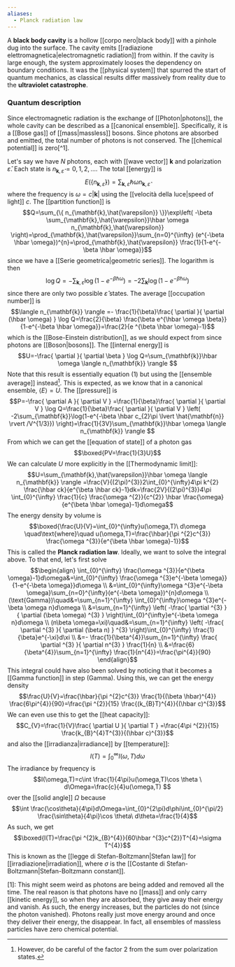 ```yaml
---
aliases:
  - Planck radiation law
---
```

A **black body cavity** is a hollow [[corpo nero|black body]] with a pinhole dug into the surface. The cavity emits [[radiazione elettromagnetica|electromagnetic radiation]] from within. If the cavity is large enough, the system approximately looses the dependency on boundary conditions. It was the [[physical system]] that spurred the start of quantum mechanics, as classical results differ massively from reality due to the **ultraviolet catastrophe**.
### Quantum description
Since electromagnetic radiation is the exchange of [[Photon|photons]], the whole cavity can be described as a [[canonical ensemble]]. Specifically, it is a [[Bose gas]] of [[mass|massless]] bosons. Since photons are absorbed and emitted, the total number of photons is not conserved. The [[chemical potential]] is zero[^1].

Let's say we have $N$ photons, each with [[wave vector]] $\mathbf{k}$ and polarization $\hat{\varepsilon}$. Each state is $n_{\mathbf{k},\hat{\varepsilon}}=0,1,2,\ldots$. The total [[energy]] is
$$E(\{ n_{\mathbf{k},\hat{\varepsilon}} \})=\sum_{\mathbf{k},\hat{\varepsilon}}\hbar \omega n_{\mathbf{k},\hat{\varepsilon}}\tag{1}$$
where the frequency is $\omega=c\lvert \mathbf{k} \rvert$ using the [[velocità della luce|speed of light]] $c$. The [[partition function]] is
$$Q=\sum_{\{ n_{\mathbf{k},\hat{\varepsilon}} \}}\exp\left( -\beta \sum_{\mathbf{k},\hat{\varepsilon}}\hbar \omega n_{\mathbf{k},\hat{\varepsilon}} \right)=\prod_{\mathbf{k},\hat{\varepsilon}}\sum_{n=0}^{\infty} (e^{-\beta \hbar \omega})^{n}=\prod_{\mathbf{k},\hat{\varepsilon}} \frac{1}{1-e^{-\beta \hbar \omega}}$$
since we have a [[Serie geometrica|geometric series]]. The logarithm is then
$$\log Q=-\sum_{\mathbf{k},\hat{\varepsilon}}\log(1-e^{-\beta \hbar \omega})=-2\sum_{\mathbf{k}}\log(1-e^{-\beta \hbar \omega})$$
since there are only two possible $\hat{\varepsilon}$ states. The average [[occupation number]] is
$$\langle n_{\mathbf{k}} \rangle =- \frac{1}{\beta}\frac{ \partial  }{ \partial (\hbar \omega) } \log Q=\frac{2}{\beta} \frac{\beta e^{\hbar \omega \beta}}{1-e^{-\beta \hbar \omega}}=\frac{2}{e ^{\beta \hbar \omega}-1}$$
which is the [[Bose-Einstein distribution]], as we should expect from since photons are [[Boson|bosons]]. The [[internal energy]] is
$$U=-\frac{ \partial  }{ \partial \beta } \log Q=\sum_{\mathbf{k}}\hbar \omega \langle n_{\mathbf{k}} \rangle $$
Note that this result is essentially equation $(1)$ but using the [[ensemble average]] instead[^2]. This is expected, as we know that in a canonical ensemble, $\langle E \rangle=U$. The [[pressure]] is
$$P=-\frac{ \partial A }{ \partial V } =\frac{1}{\beta}\frac{ \partial  }{ \partial V } \log Q=\frac{1}{\beta}\frac{ \partial  }{ \partial V } \left( -2\sum_{\mathbf{k}}\log(1-e^{-\beta \hbar c_{2}\pi \lvert \hat{\mathbf{n}} \rvert /V^{1/3}}) \right)=\frac{1}{3V}\sum_{\mathbf{k}}\hbar \omega \langle n_{\mathbf{k}} \rangle $$
From which we can get the [[equation of state]] of a photon gas
$$\boxed{PV=\frac{1}{3}U}$$
We can calculate $U$ more explicitly in the [[Thermodynamic limit]]:
$$U=\sum_{\mathbf{k},\hat{\varepsilon}}\hbar \omega \langle n_{\mathbf{k}} \rangle =\frac{V}{(2\pi)^{3}}2\int_{0}^{\infty}4\pi k^{2} \frac{\hbar ck}{e^{\beta \hbar ck}-1}dk=\frac{2V}{(2\pi)^{3}}4\pi \int_{0}^{\infty} \frac{1}{c} \frac{\omega ^{2}}{c^{2}} \hbar \frac{\omega}{e^{\beta \hbar \omega}-1}d\omega$$
The energy density by volume is
$$\boxed{\frac{U}{V}=\int_{0}^{\infty}u(\omega,T)\ d\omega \quad\text{where}\quad u(\omega,T)=\frac{\hbar}{\pi ^{2}c^{3}} \frac{\omega ^{3}}{e^{\beta \hbar \omega}-1}}$$
This is called the **Planck radiation law**. Ideally, we want to solve the integral above. To that end, let's first solve
$$\begin{align}
\int_{0}^{\infty} \frac{\omega ^{3}}{e^{\beta \omega}-1}d\omega&=\int_{0}^{\infty} \frac{\omega ^{3}e^{-\beta \omega}}{1-e^{-\beta \omega}}d\omega \\
&=\int_{0}^{\infty}\omega ^{3}e^{-\beta \omega}\sum_{n=0}^{\infty}(e^{-\beta \omega})^{n}d\omega \\
(\text{Gamma})\quad&=\sum_{n=1}^{\infty} \int_{0}^{\infty}\omega ^{3}e^{-\beta \omega n}d\omega \\
&=\sum_{n=1}^{\infty} \left( -\frac{ \partial ^{3} }{ \partial (\beta \omega) ^{3}  }  \right)\int_{0}^{\infty}e^{-\beta \omega n}d\omega \\
(n\beta \omega=\xi)\quad&=\sum_{n=1}^{\infty} \left( -\frac{ \partial ^{3} }{ \partial (\beta n) } ^{3} \right)\int_{0}^{\infty} \frac{1}{\beta}e^{-\xi}d\xi \\
&=- \frac{1}{\beta^{4}}\sum_{n=1}^{\infty} \frac{ \partial ^{3} }{ \partial n^{3} } \frac{1}{n} \\
&=\frac{6}{\beta^{4}}\sum_{n=1}^{\infty} \frac{1}{n^{4}}=\frac{\pi^{4}}{90}
\end{align}$$
This integral could have also been solved by noticing that it becomes a [[Gamma function]] in step (Gamma). Using this, we can get the energy density
$$\frac{U}{V}=\frac{\hbar}{\pi ^{2}c^{3}} \frac{1}{(\beta \hbar)^{4}} \frac{6\pi^{4}}{90}=\frac{\pi ^{2}}{15} \frac{(k_{B}T)^{4}}{(\hbar c)^{3}}$$
We can even use this to get the [[heat capacity]]:
$$C_{V}=\frac{1}{V}\frac{ \partial U }{ \partial T } =\frac{4\pi ^{2}}{15} \frac{k_{B}^{4}T^{3}}{(\hbar c)^{3}}$$
and also the [[irradianza|irradiance]] by [[temperature]]:
$$I(T)=\int_{0}^{\infty}I(\omega,T)d\omega$$
The irradiance by frequency is
$$I(\omega,T)=c\int \frac{1}{4\pi}u(\omega,T)\cos \theta \ d\Omega=\frac{c}{4}u(\omega,T) $$
over the [[solid angle]] $\Omega$ because
$$\int \frac{\cos\theta}{4\pi}d\Omega=\int_{0}^{2\pi}d\phi\int_{0}^{\pi/2} \frac{\sin\theta}{4\pi}\cos \theta\ d\theta=\frac{1}{4}$$
As such, we get
$$\boxed{I(T)=\frac{\pi ^{2}k_{B}^{4}}{60\hbar ^{3}c^{2}}T^{4}=\sigma T^{4}}$$
This is known as the [[legge di Stefan-Boltzmann|Stefan law]] for [[irradiazione|irradiation]], where $\sigma$ is the [[Costante di Stefan-Boltzmann|Stefan-Boltzmann constant]].

[1]: This might seem weird as photons are being added and removed all the time. The real reason is that photons have no [[mass]] and only carry [[kinetic energy]], so when they are absorbed, they give away their energy and vanish. As such, the energy increases, but the particles do not (since the photon vanished). Photons really just move energy around and once they deliver their energy, the disappear. In fact, all ensembles of massless particles have zero chemical potential.
[^2]: However, do be careful of the factor 2 from the sum over polarization states.